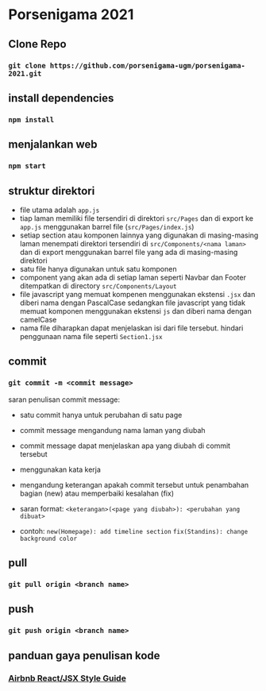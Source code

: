 # Porsenigama 2021

## Clone Repo
### `git clone https://github.com/porsenigama-ugm/porsenigama-2021.git`

## install dependencies
### `npm install`

## menjalankan web
### `npm start`

## struktur direktori

- file utama adalah `app.js` 
- tiap laman memiliki file tersendiri di direktori `src/Pages` dan di export ke `app.js` menggunakan barrel file (`src/Pages/index.js`)
- setiap section atau komponen lainnya yang digunakan di masing-masing laman menempati direktori tersendiri di `src/Components/<nama laman>` dan di export menggunakan barrel file yang ada di masing-masing direktori
- satu file hanya digunakan untuk satu komponen
- component yang akan ada di setiap laman seperti Navbar dan Footer ditempatkan di directory `src/Components/Layout`
- file javascript yang memuat kompenen menggunakan ekstensi `.jsx` dan diberi nama dengan PascalCase sedangkan file javascript yang tidak memuat komponen menggunakan ekstensi `js` dan diberi nama dengan camelCase
- nama file diharapkan dapat menjelaskan isi dari file tersebut. hindari penggunaan nama file seperti `Section1.jsx`

## commit
### `git commit -m <commit message>`
saran penulisan commit message:
- satu commit hanya untuk perubahan di satu page 
- commit message mengandung nama laman yang diubah
- commit message dapat menjelaskan apa yang diubah di commit tersebut
- menggunakan kata kerja
- mengandung keterangan apakah commit tersebut untuk penambahan bagian (new) atau memperbaiki kesalahan (fix)

- saran format: `<keterangan>(<page yang diubah>): <perubahan yang dibuat>`
- contoh: 
`new(Homepage): add timeline section`
`fix(Standins): change background color`

## pull
### `git pull origin <branch name>`

## push 
### `git push origin <branch name>`

## panduan gaya penulisan kode 
### [Airbnb React/JSX Style Guide](https://airbnb.io/javascript/react/)

